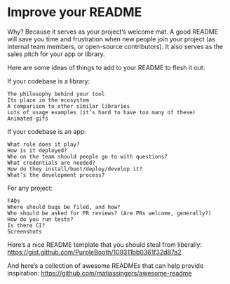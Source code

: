 # Improve your README

Why? Because it serves as your project’s welcome mat. A good README will save you time and frustration when new people join your project (as internal team members, or open-source contributors). It also serves as the sales pitch for your app or library.

Here are some ideas of things to add to your README to flesh it out:

If your codebase is a library:

    The philosophy behind your tool
    Its place in the ecosystem
    A comparison to other similar libraries
    Lots of usage examples (it’s hard to have too many of these)
    Animated gifs

If your codebase is an app:

    What role does it play?
    How is it deployed?
    Who on the team should people go to with questions?
    What credentials are needed?
    How do they install/boot/deploy/develop it?
    What’s the development process?

For any project:

    FAQs
    Where should bugs be filed, and how?
    Who should be asked for PR reviews? (Are PRs welcome, generally?)
    How do you run tests?
    Is there CI?
    Screenshots

Here’s a nice README template that you should steal from liberally: https://gist.github.com/PurpleBooth/109311bb0361f32d87a2

And here’s a collection of awesome READMEs that can help provide inspiration: https://github.com/matiassingers/awesome-readme